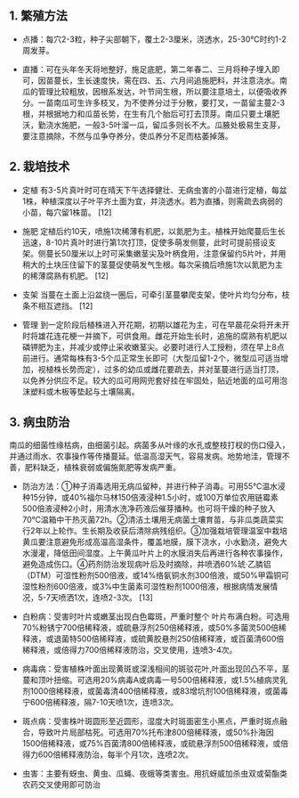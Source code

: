 ## 1. 繁殖方法

- 点播：每穴2-3粒，种子尖部朝下，覆土2-3厘米，浇透水，25-30℃时约1-2周发芽。

- 直播：可在头年冬天将地整好，施足底肥，第二年春二、三月将种子埋入即可，因苗蔓长，生长速度快，需在四、五、六月间追施肥料，并注意浇水。南瓜的管理比较粗放，因根系发达，叶节间生根，所以要注意培土，以便吸收养分。一苗南瓜可生许多枝叉，为不使养分过于分散，要打叉，一苗留主蔓2-3根，并根据地力和瓜苗长势，在生有几个胎后可打去顶芽。南瓜只要土壤肥沃，勤浇水施肥，一般3-5叶溜一瓜，留瓜多则长不大。瓜腋处极易生支芽，要注意摘除，不然与瓜争夺养分，使瓜养分不足而枯萎掉落。

## 2. 栽培技术

- 定植
有3-5片真叶时可在晴天下午选择健壮、无病虫害的小苗进行定植，每盆1株，种植深度以子叶平齐土面为宜，并浇透水。若为直播，则需疏去病弱的小苗，每穴留1株苗。 [12] 

- 施肥
定植后约10天，喷施1次稀薄有机肥，以氮肥为主。植株开始爬蔓后生长迅速，8-10片真叶时进行第1次打顶，促使多萌发侧蔓，此时可提前搭设支架。侧蔓长50厘米以上时可采集嫩茎尖及叶柄食用，注意保留约5片叶，并用稍大的土块压住留下的茎蔓促使萌发气生根。每次采摘后喷施1次以氮肥为主的稀薄腐熟有机肥。 [12] 

- 支架
当蔓在土面上沿盆绕一圈后，可牵引茎蔓攀爬支架，使叶片均匀分布，枝条不相互遮挡。 [12] 

- 管理
到一定阶段后植株进入开花期，初期以雄花为主，可在早晨花朵将开未开时将雄花连花梗一并摘下，可供食用。雌花开始生长时，追施的腐熟有机肥以磷钾肥为主，并减少或停止采收嫩茎尖。必要时进行人工授粉，须在早上8点前进行。通常每株有3-5个瓜正常生长即可（大型瓜留1-2个，微型瓜可适当增加，视植株长势而定），过多的幼瓜或雌花要疏去，并对茎蔓进行适当打顶，以免养分供应不足。较大的瓜可用网兜套好挂在牢固处，贴近地面的瓜可用泡沫塑料或木板等垫起与土壤隔离。

## 3. 病虫防治

南瓜的细菌性缘枯病，由细菌引起。病菌多从叶缘的水孔或整枝打杈的伤口侵入，并通过雨水、农事操作等传播蔓延。低温高湿天气，容易发病。地势地洼，管理不善，肥料缺乏，植株衰弱或偏施氮肥等发病严重。　

- 防治方法：①种子消毒选用无病瓜留种，并进行种子消毒。可用55℃温水浸种15分钟，或40%福尔马林150倍液浸种1.5小时，或100万单位农用链霉素500倍液浸种2小时，用清水洗净药液后催芽播种。也可将干燥的种子放入70℃温箱中干热灭菌72h。②清洁土壤用无病菌土壤育苗，与非瓜类蔬菜实行2年以上轮作。生长期及收获后清除病残组织。③加强栽培管理温室中栽培黄瓜要注意避免形成高温高湿条件，覆盖地膜，膜下浇水，小水勤浇，避免大水漫灌，降低田间湿度。上午黄瓜叶片上的水膜消失后再进行各种农事操作，避免造成伤口。④药剂防治发现病叶后及时摘除，并喷洒60%琥·乙膦铝（DTM）可湿性粉剂500倍液，或14%络氨铜水剂300倍液，或50%甲霜铜可湿性粉剂600倍液，或3%中生菌素可湿性粉剂1000倍液，根据病情发展情况，5-7天喷洒1次，连喷2-3次。 [13] 
- 白粉病：受害时叶片或嫩茎出现白色霉斑，严重时整个 叶片布满白粉。可选用70%粉锈宁700倍稀释液，或硫悬浮剂250倍稀释液，或50%多菌灵500倍稀释液，或退菌特500倍稀释液，或硫黄胶悬剂250倍稀释液，或百菌清600倍稀释液，或倍得力700倍稀释液防治，交叉使用，连喷3-4次。

- 病毒病：受害植株叶面出现黄斑或深浅相间的斑驳花叶,叶面出现凹凸不平，茎蔓和顶叶扭缩。可选用20%病毒A或病毒一号500倍稀释液，或1.5%植病灵乳剂1000倍稀释液，或菌毒清400倍稀释液，或83增坑剂100倍稀释液，或菌毒宁600倍稀释液，隔7-10天喷1次，连喷3次。

- 斑点病：受害株叶斑圆形至近圆形，湿度大时斑面密生小黑点，严重时斑点融合，导致叶片局部枯死。可选用70%托布津800倍稀释液，或50%扑海因1500倍稀释液，或75%百菌清800倍稀释液，或硫悬浮剂500倍稀释液，或倍得力600倍稀释液防治，每半个月1次，连喷2次。

- 虫害：主要有蚜虫、黄虫、瓜蝇、夜蛾等类害虫。用抗蚜威加杀虫双或菊酯类农药交叉使用即可防治
